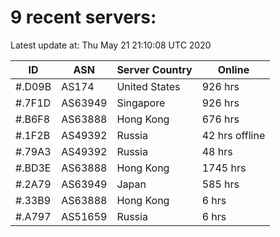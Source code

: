 # 9 recent servers:

Latest update at: Thu May 21 21:10:08 UTC 2020

| ID | ASN | Server Country | Online |
| -- | --- | -------------- | ------ |
| #.D09B | AS174 | United States | 926 hrs |
| #.7F1D | AS63949 | Singapore | 926 hrs |
| #.B6F8 | AS63888 | Hong Kong | 676 hrs |
| #.1F2B | AS49392 | Russia | 42 hrs offline |
| #.79A3 | AS49392 | Russia | 48 hrs |
| #.BD3E | AS63888 | Hong Kong | 1745 hrs |
| #.2A79 | AS63949 | Japan | 585 hrs |
| #.33B9 | AS63888 | Hong Kong | 6 hrs |
| #.A797 | AS51659 | Russia | 6 hrs |

